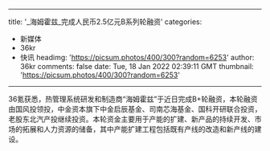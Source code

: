 
---
title: '_海姆霍兹_完成人民币2.5亿元B系列轮融资'
categories: 
 - 新媒体
 - 36kr
 - 快讯
headimg: 'https://picsum.photos/400/300?random=6253'
author: 36kr
comments: false
date: Tue, 18 Jan 2022 02:39:11 GMT
thumbnail: 'https://picsum.photos/400/300?random=6253'
---

<div>   
36氪获悉，热管理系统研发和制造商“海姆霍兹”于近日完成B+轮融资，本轮融资由国风投领投，中金资本旗下中金启辰基金、司南芯海基金、国科开研联合投资，老股东北汽产投继续投资。本轮资金主要用于产能的扩建、新产品的持续开发、市场的拓展和人力资源的储备，其中产能扩建工程包括既有产线的改造和新产线的建设。  
</div>
            